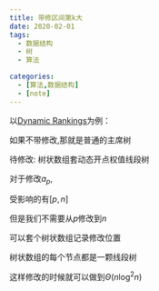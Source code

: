 ```yaml
---
title: 带修区间第k大
date: 2020-02-01
tags: 
  - 数据结构
  - 树
  - 算法

categories:
  - [算法,数据结构]
  - [note]
---
```

以[Dynamic Rankings](https://www.luogu.com.cn/problem/P2617)为例：

如果不带修改,那就是普通的主席树

待修改: 树状数组套动态开点权值线段树

对于修改$a_p$,

受影响的有$[p,n]$

但是我们不需要从$p$修改到$n$

可以套个树状数组记录修改位置

树状数组的每个节点都是一颗线段树

这样修改的时候就可以做到$\Theta(n \log^2 n)$

